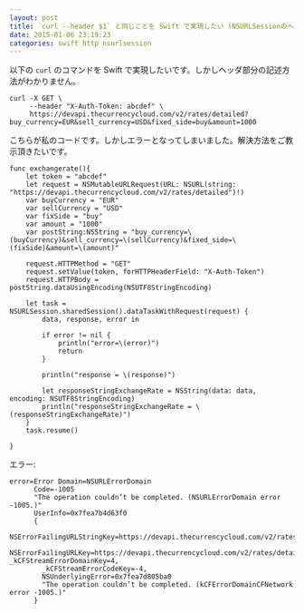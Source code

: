 ```yaml
---
layout: post
title: `curl --header $1` と同じことを Swift で実現したい (NSURLSessionのヘッダの記述)
date: 2015-01-06 23:19:23
categories: swift http nsurlsession
---
```

<p>以下の <code>curl</code> のコマンドを Swift で実現したいです。しかしヘッダ部分の記述方法がわかりません。</p>

<pre><code>curl -X GET \
     --header "X-Auth-Token: abcdef" \
     https://devapi.thecurrencycloud.com/v2/rates/detailed?buy_currency=EUR&amp;sell_currency=USD&amp;fixed_side=buy&amp;amount=1000
</code></pre>

<p>こちらが私のコードです。しかしエラーとなってしまいました。解決方法をご教示頂きたいです。</p>

<pre><code>func exchangerate(){
    let token = "abcdef"
    let request = NSMutableURLRequest(URL: NSURL(string: "https://devapi.thecurrencycloud.com/v2/rates/detailed")!)
    var buyCurrency = "EUR"
    var sellCurrency = "USD"
    var fixSide = "buy"
    var amount = "1000"
    var postString:NSString = "buy_currency=\(buyCurrency)&amp;sell_currency=\(sellCurrency)&amp;fixed_side=\(fixSide)&amp;amount=\(amount)"

    request.HTTPMethod = "GET"
    request.setValue(token, forHTTPHeaderField: "X-Auth-Token")
    request.HTTPBody = postString.dataUsingEncoding(NSUTF8StringEncoding)

    let task = NSURLSession.sharedSession().dataTaskWithRequest(request) {
        data, response, error in

        if error != nil {
            println("error=\(error)")
            return
        }

        println("response = \(response)")

        let responseStringExchangeRate = NSString(data: data, encoding: NSUTF8StringEncoding)
        println("responseStringExchangeRate = \(responseStringExchangeRate)")
    }
    task.resume()

}
</code></pre>

<p>エラー:</p>

<pre><code>error=Error Domain=NSURLErrorDomain 
      Code=-1005 
      "The operation couldn’t be completed. (NSURLErrorDomain error -1005.)" 
      UserInfo=0x7fea7b4d63f0
      {
         NSErrorFailingURLStringKey=https://devapi.thecurrencycloud.com/v2/rates/detailed,
        NSErrorFailingURLKey=https://devapi.thecurrencycloud.com/v2/rates/detailed,             _kCFStreamErrorDomainKey=4,
        _kCFStreamErrorCodeKey=-4, 
        NSUnderlyingError=0x7fea7d805ba0
        "The operation couldn’t be completed. (kCFErrorDomainCFNetwork error -1005.)"
      }
</code></pre>
